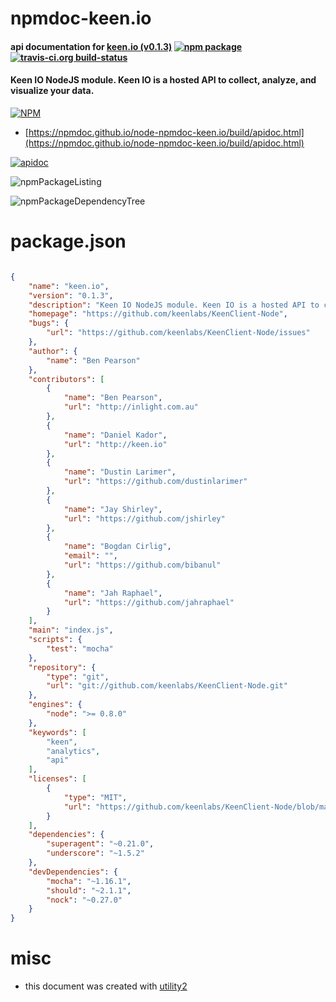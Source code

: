 # npmdoc-keen.io

#### api documentation for  [keen.io (v0.1.3)](https://github.com/keenlabs/KeenClient-Node)  [![npm package](https://img.shields.io/npm/v/npmdoc-keen.io.svg?style=flat-square)](https://www.npmjs.org/package/npmdoc-keen.io) [![travis-ci.org build-status](https://api.travis-ci.org/npmdoc/node-npmdoc-keen.io.svg)](https://travis-ci.org/npmdoc/node-npmdoc-keen.io)

#### Keen IO NodeJS module. Keen IO is a hosted API to collect, analyze, and visualize your data.

[![NPM](https://nodei.co/npm/keen.io.png?downloads=true&downloadRank=true&stars=true)](https://www.npmjs.com/package/keen.io)

- [https://npmdoc.github.io/node-npmdoc-keen.io/build/apidoc.html](https://npmdoc.github.io/node-npmdoc-keen.io/build/apidoc.html)

[![apidoc](https://npmdoc.github.io/node-npmdoc-keen.io/build/screenCapture.buildCi.browser.%252Ftmp%252Fbuild%252Fapidoc.html.png)](https://npmdoc.github.io/node-npmdoc-keen.io/build/apidoc.html)

![npmPackageListing](https://npmdoc.github.io/node-npmdoc-keen.io/build/screenCapture.npmPackageListing.svg)

![npmPackageDependencyTree](https://npmdoc.github.io/node-npmdoc-keen.io/build/screenCapture.npmPackageDependencyTree.svg)



# package.json

```json

{
    "name": "keen.io",
    "version": "0.1.3",
    "description": "Keen IO NodeJS module. Keen IO is a hosted API to collect, analyze, and visualize your data.",
    "homepage": "https://github.com/keenlabs/KeenClient-Node",
    "bugs": {
        "url": "https://github.com/keenlabs/KeenClient-Node/issues"
    },
    "author": {
        "name": "Ben Pearson"
    },
    "contributors": [
        {
            "name": "Ben Pearson",
            "url": "http://inlight.com.au"
        },
        {
            "name": "Daniel Kador",
            "url": "http://keen.io"
        },
        {
            "name": "Dustin Larimer",
            "url": "https://github.com/dustinlarimer"
        },
        {
            "name": "Jay Shirley",
            "url": "https://github.com/jshirley"
        },
        {
            "name": "Bogdan Cirlig",
            "email": "",
            "url": "https://github.com/bibanul"
        },
        {
            "name": "Jah Raphael",
            "url": "https://github.com/jahraphael"
        }
    ],
    "main": "index.js",
    "scripts": {
        "test": "mocha"
    },
    "repository": {
        "type": "git",
        "url": "git://github.com/keenlabs/KeenClient-Node.git"
    },
    "engines": {
        "node": ">= 0.8.0"
    },
    "keywords": [
        "keen",
        "analytics",
        "api"
    ],
    "licenses": [
        {
            "type": "MIT",
            "url": "https://github.com/keenlabs/KeenClient-Node/blob/master/LICENSE-MIT"
        }
    ],
    "dependencies": {
        "superagent": "~0.21.0",
        "underscore": "~1.5.2"
    },
    "devDependencies": {
        "mocha": "~1.16.1",
        "should": "~2.1.1",
        "nock": "~0.27.0"
    }
}
```



# misc
- this document was created with [utility2](https://github.com/kaizhu256/node-utility2)

